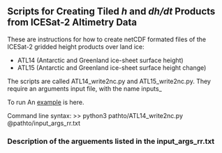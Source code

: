 ## Scripts for Creating Tiled *h* and *dh/dt* Products from ICESat-2 Altimetry Data

These are instructions for how to create netCDF formated files of the ICESat-2 gridded height products over land ice:
* ATL14 (Antarctic and Greenland ice-sheet surface height)
* ATL15 (Antarctic and Greenland ice-sheet surface height change)

The scripts are called ATL14_write2nc.py and ATL15_write2nc.py.  They require an arguments input file, with the name inputs_

To run An [example](https://gist.github.com/suzanne64/9483ec8cb8f77200dac2062b3a6da428.js) is here.

Command line syntax:
\>> python3 pathto/ATL14_write2nc.py @pathto/input_args_rr.txt

### Description of the arguements listed in the input_args_rr.txt

